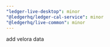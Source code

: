 ```yaml
---
"ledger-live-desktop": minor
"@ledgerhq/ledger-cal-service": minor
"@ledgerhq/live-common": minor
---
```


add velora data
